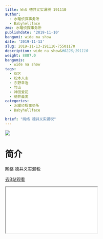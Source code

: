 ```yaml
---
title: WnS 德井义实漏税 191110
author:
  - 水曜侦探事务所
  - Babyhellface
zmz: 水曜侦探事务所
publishdate: '2019-11-10'
bangumi: wide na show
date: '2019-11-13'
slug: 2019-11-13-191110-75501170
description: wide na show&#8226;191110
weight: 8887.0
bangumis:
  - wide na show
tags:
  - 综艺
  - 松本人志
  - 东野幸治
  - 竹山
  - 神田爱花
  - 徳井義実
categories:
  - 水曜侦探事务所
  - Babyhellface

brief: "网络 德井义实漏税"
---
```

![](https://raw.githubusercontent.com/tcgriffith/owaraisite/master/static/tmpimg/6f6534a04a5968d4969d468487e00828225e615b.jpg.480.jpg)
# 简介  
网络
德井义实漏税  

[去B站观看](https://www.bilibili.com/video/av75501170/)
<div class ="resp-container"><iframe class="testiframe" src="//player.bilibili.com/player.html?aid=75501170"", scrolling="no", allowfullscreen="true" > </iframe></div> 
